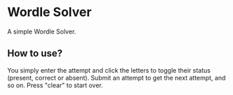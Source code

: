 # Wordle Solver

A simple Wordle Solver.

## How to use?

You simply enter the attempt and click the letters to toggle their status (present, correct or absent). Submit an attempt to get the next attempt, and so on. Press "clear" to start over.

